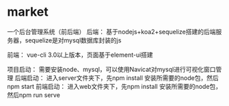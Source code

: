 # market
一个后台管理系统（前后端）
后端：
基于nodejs+koa2+sequelize搭建的后端服务器，sequelize是对mysql数据库封装的js

前端：
vue-cli 3.0以上版本，页面基于element-ui搭建

项目启动： 
需要安装node、mysql，可以使用Navicat对mysql进行可视化窗口管理
后端启动：
进入server文件夹下，先npm install 安装所需要的node包，然后npm start
前端启动： 
进入web文件夹下，先npm install 安装所需要的node包，然后npm run serve
